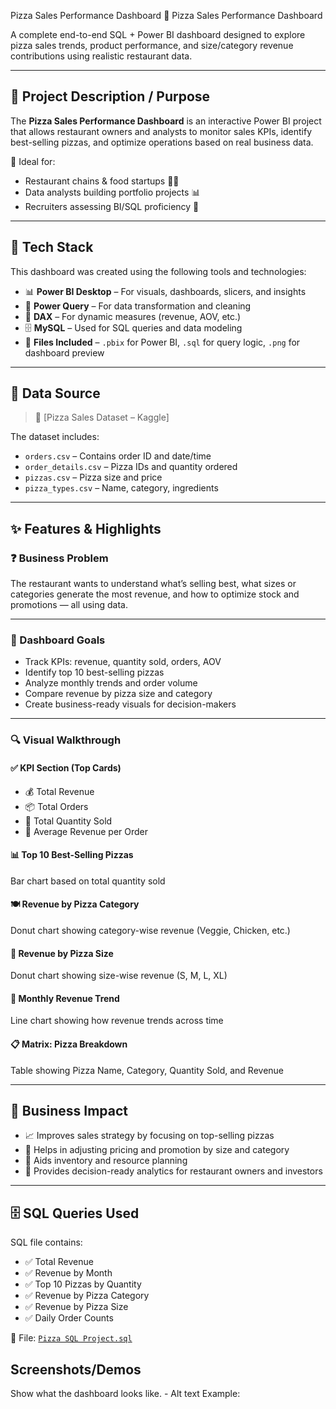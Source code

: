 Pizza Sales Performance Dashboard
 🍕 Pizza Sales Performance Dashboard

A complete end-to-end SQL + Power BI dashboard designed to explore pizza sales trends, product performance, and size/category revenue contributions using realistic restaurant data.

---

## 📌 Project Description / Purpose

The **Pizza Sales Performance Dashboard** is an interactive Power BI project that allows restaurant owners and analysts to monitor sales KPIs, identify best-selling pizzas, and optimize operations based on real business data.

📌 Ideal for:
- Restaurant chains & food startups 🧑‍🍳  
- Data analysts building portfolio projects 📊  
- Recruiters assessing BI/SQL proficiency 👔

---

## 🧰 Tech Stack

This dashboard was created using the following tools and technologies:

- 📊 **Power BI Desktop** – For visuals, dashboards, slicers, and insights  
- 🧹 **Power Query** – For data transformation and cleaning  
- 🧠 **DAX** – For dynamic measures (revenue, AOV, etc.)  
- 🗄️ **MySQL** – Used for SQL queries and data modeling  
- 📁 **Files Included** – `.pbix` for Power BI, `.sql` for query logic, `.png` for dashboard preview

---

## 📂 Data Source

> 🧾 [Pizza Sales Dataset – Kaggle]

The dataset includes:
- `orders.csv` – Contains order ID and date/time  
- `order_details.csv` – Pizza IDs and quantity ordered  
- `pizzas.csv` – Pizza size and price  
- `pizza_types.csv` – Name, category, ingredients

---

## ✨ Features & Highlights

### ❓ Business Problem

The restaurant wants to understand what’s selling best, what sizes or categories generate the most revenue, and how to optimize stock and promotions — all using data.

---

### 🎯 Dashboard Goals

- Track KPIs: revenue, quantity sold, orders, AOV  
- Identify top 10 best-selling pizzas  
- Analyze monthly trends and order volume  
- Compare revenue by pizza size and category  
- Create business-ready visuals for decision-makers

---

### 🔍 Visual Walkthrough

#### ✅ KPI Section (Top Cards)
- 💰 Total Revenue  
- 📦 Total Orders  
- 🍕 Total Quantity Sold  
- 🧾 Average Revenue per Order  

#### 📊 Top 10 Best-Selling Pizzas
Bar chart based on total quantity sold

#### 🍽️ Revenue by Pizza Category
Donut chart showing category-wise revenue (Veggie, Chicken, etc.)

#### 📏 Revenue by Pizza Size
Donut chart showing size-wise revenue (S, M, L, XL)

#### 📅 Monthly Revenue Trend
Line chart showing how revenue trends across time

#### 📋 Matrix: Pizza Breakdown
Table showing Pizza Name, Category, Quantity Sold, and Revenue

---

## 💼 Business Impact

- 📈 Improves sales strategy by focusing on top-selling pizzas  
- 🧾 Helps in adjusting pricing and promotion by size and category  
- 🛒 Aids inventory and resource planning  
- 🧠 Provides decision-ready analytics for restaurant owners and investors

---

## 🗄️ SQL Queries Used

SQL file contains:

- ✅ Total Revenue  
- ✅ Revenue by Month  
- ✅ Top 10 Pizzas by Quantity  
- ✅ Revenue by Pizza Category  
- ✅ Revenue by Pizza Size  
- ✅ Daily Order Counts

📁 File: [`Pizza SQL Project.sql`](https://github.com/Prajwalks1124/Pizza-Sales-Performance-Dashboard/blob/main/Pizza%20SQL%20Project.sql)

## Screenshots/Demos
Show what the dashboard looks like. - Alt text Example: 
